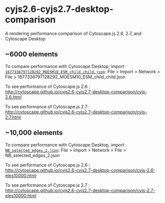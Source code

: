 # cyjs2.6-cyjs2.7-desktop-comparison
A rendering performance comparison of Cytoscape.js 2.6, 2.7, and Cytoscape Desktop


## ~6000 elements

To compare performance with Cytoscape Desktop, import [`1677336797128292_MOESM10_ESM_child_child.json`](https://raw.githubusercontent.com/cytoscape/cyjs2.6-cyjs2.7-desktop-comparison/master/1677336797128292_MOESM10_ESM_child_child.json): File > Import > Network > File > 1677336797128292_MOESM10_ESM_child_child.json

To see performance of Cytoscape.js 2.6 : http://cytoscape.github.io/cyjs2.6-cyjs2.7-desktop-comparison/cyjs-2.6.html

To see performance of Cytoscape.js 2.7 : http://cytoscape.github.io/cyjs2.6-cyjs2.7-desktop-comparison/cyjs-2.7.html


## ~10,000 elements

To compare performance with Cytoscape Desktop, import [`NB_selected_edges_2.json`](https://raw.githubusercontent.com/cytoscape/cyjs2.6-cyjs2.7-desktop-comparison/master/NB_selected_edges_2.json): File > Import > Network > File > NB_selected_edges_2.json

To see performance of Cytoscape.js 2.6 : http://cytoscape.github.io/cyjs2.6-cyjs2.7-desktop-comparison/cyjs-2.6-eles10000.html

To see performance of Cytoscape.js 2.7 : http://cytoscape.github.io/cyjs2.6-cyjs2.7-desktop-comparison/cyjs-2.7-eles10000.html
